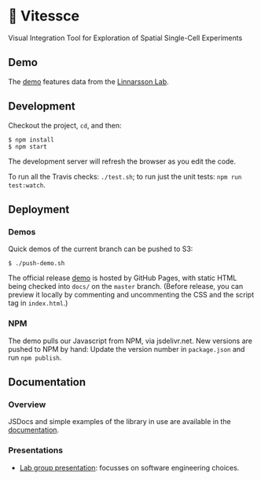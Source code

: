 # 🚄  Vitessce

Visual Integration Tool for Exploration of Spatial Single-Cell Experiments

## Demo

The [demo](https://hms-dbmi.github.io/vitessce/demos) features data from
the [Linnarsson Lab](http://linnarssonlab.org/osmFISH/availability/).

## Development

Checkout the project, `cd`, and then:

```
$ npm install
$ npm start
```

The development server will refresh the browser as you edit the code.

To run all the Travis checks: `./test.sh`;
to run just the unit tests: `npm run test:watch`.

## Deployment

### Demos

Quick demos of the current branch can be pushed to S3:

```
$ ./push-demo.sh
```

The official release [demo](https://hms-dbmi.github.io/vitessce/demos) is hosted by
GitHub Pages, with static HTML being checked into `docs/` on the
`master` branch. (Before release, you can preview it locally
by commenting and uncommenting the CSS and the script tag in `index.html`.)

### NPM

The demo pulls our Javascript from NPM, via jsdelivr.net.
New versions are pushed to NPM by hand:
Update the version number in `package.json` and run `npm publish`.

## Documentation

### Overview

JSDocs and simple examples of the library in use are available in the
[documentation](https://hms-dbmi.github.io/vitessce/).

### Presentations
- [Lab group presentation](https://docs.google.com/presentation/d/1uW3J83LYaa67M9ZKe15AQw_h06QiFJBzpBickbRFcCY): focusses on software engineering choices.
